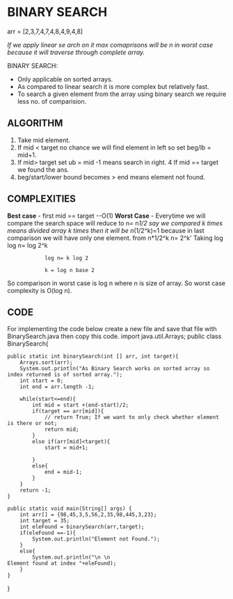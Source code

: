 # BINARY SEARCH

arr = [2,3,7,4,7,4,8,4,9,4,8]

_If we apply linear se arch on it max comaprisons will be n in worst case because it will traverse through complete array._

BINARY SEARCH: 
- Only applicable on sorted arrays.
- As compared to linear search it is more complex but relatively fast.
- To search a given element from the array using binary search we require less no. of comparision.

## ALGORITHM
1. Take mid element.
2. If mid < target no chance we will find element in left so set beg/lb = mid+1.
3. If mid> target set ub = mid -1 means search in right.
4 If mid == target we found the ans.
5. beg/start/lower bound becomes > end means element not found.
   
## COMPLEXITIES
**Best case** - first mid == target --O(1)
**Worst Case** -  Everytime we will compare the search space will reduce to n= n*1/2
say we compared k times means divided array k times then it will be n*(1/2^k)=1 because in last comparison we will have only one element.
			  from n*1/2^k
				n= 2^k'
			 Taking log log n= log 2^k

				log n= k log 2
				
				k = log n base 2

So comparison in worst case is log n where n is size of array.
So worst case complexity is O(log n).

## CODE
For implementing the code below create a new file and save that file with BinarySearch.java then copy this code.
import java.util.Arrays;
public class BinarySearch{
    
    public static int binarySearch(int [] arr, int target){
        Arrays.sort(arr);
        System.out.println("As Binary Search works on sorted array so index returned is of sorted array.");
        int start = 0;
        int end = arr.length -1;

        while(start<=end){
            int mid = start +(end-start)/2;
            if(target == arr[mid]){
                // return True; If we want to only check whether element is there or not;
                return mid;
            }
            else if(arr[mid]<target){
                start = mid+1;

            }
            else{
                end = mid-1;
            }
        }
        return -1;
    }

    public static void main(String[] args) {
        int arr[] = {98,45,3,5,56,2,35,98,445,3,23};
        int target = 35;
        int eleFound = binarySearch(arr,target);
        if(eleFound ==-1){
            System.out.println("Element not Found.");
        }
        else{
            System.out.println("\n \n                                       Element found at index "+eleFound);
        }
    }

}
